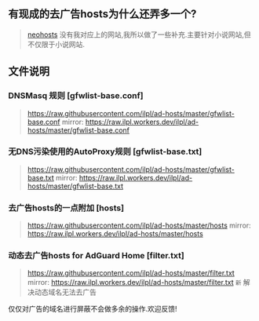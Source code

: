 ## 有现成的去广告hosts为什么还弄多一个?
> [neohosts](https://github.com/neoFelhz/neohosts) 没有我对应上的网站,我所以做了一些补充.主要针对小说网站,但不仅限于小说网站.

## 文件说明

### DNSMasq 规则 [gfwlist-base.conf]
> https://raw.githubusercontent.com/ilpl/ad-hosts/master/gfwlist-base.conf
> mirror: https://raw.ilpl.workers.dev/ilpl/ad-hosts/master/gfwlist-base.conf

### 无DNS污染使用的AutoProxy规则 [gfwlist-base.txt]
> https://raw.githubusercontent.com/ilpl/ad-hosts/master/gfwlist-base.txt
> mirror: https://raw.ilpl.workers.dev/ilpl/ad-hosts/master/gfwlist-base.txt

### 去广告hosts的一点附加 [hosts]
> https://raw.githubusercontent.com/ilpl/ad-hosts/master/hosts
> mirror: https://raw.ilpl.workers.dev/ilpl/ad-hosts/master/hosts

### 动态去广告hosts for AdGuard Home [filter.txt]
> https://raw.githubusercontent.com/ilpl/ad-hosts/master/filter.txt
> mirror: https://raw.ilpl.workers.dev/ilpl/ad-hosts/master/filter.txt
`新` 解决动态域名无法去广告

仅仅对广告的域名进行屏蔽不会做多余的操作.欢迎反馈!
